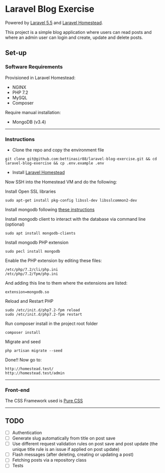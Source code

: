 # Laravel Blog Exercise

Powered by [Laravel 5.5](https://laravel.com/docs/5.5) and [Laravel Homestead](https://laravel.com/docs/5.5/homestead).

This project is a simple blog application where users can read posts and where an admin user can login and create, update and delete posts.

## Set-up

### Software Requirements

Provisioned in Laravel Homestead:
- NGINX
- PHP 7.2
- MySQL
- Composer

Require manual installation:
- MongoDB (v3.4)

---

### Instructions

- Clone the repo and copy the environment file
```
git clone git@github.com:bettinasir88/laravel-blog-exercise.git && cd laravel-blog-exercise && cp .env.example .env
```

- Install [Laravel Homestead](https://laravel.com/docs/5.5/homestead)


Now SSH into the Homestead VM and do the following:

Install Open SSL libraries
```
sudo apt-get install pkg-config libssl-dev libsslcommon2-dev
```

Install mongodb following [these instructions](https://www.digitalocean.com/community/tutorials/how-to-install-mongodb-on-ubuntu-16-04)

Install mongodb client to interact with the database via command line (optional)
```
sudo apt install mongodb-clients
```

Install mongodb PHP extension
```
sudo pecl install mongodb
```

Enable the PHP extension by editing these files:
```
/etc/php/7.2/cli/php.ini
/etc/php/7.2/fpm/php.ini
```

And adding this line to them where the extensions are listed:
```
extension=mongodb.so
```

Reload and Restart PHP
```
sudo /etc/init.d/php7.2-fpm reload
sudo /etc/init.d/php7.2-fpm restart
```

Run composer install in the project root folder
```
composer install
```

Migrate and seed
```
php artisan migrate --seed
```

Done!! Now go to:
```
http://homestead.test/
http://homestead.test/admin
```

---

### Front-end

The CSS Framework used is [Pure CSS](https://purecss.io)

---

## TODO

- [ ] Authentication
- [ ] Generate slug automatically from title on post save
- [ ] Use different request validation rules on post save and post update (the unique title rule is an issue if applied on post update)
- [ ] Flash messages (after deleting, creating or updating a post)
- [ ] Fetching posts via a repository class
- [ ] Tests